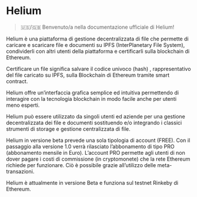 # Helium

> :us:/:uk: Benvenuto/a nella documentazione ufficiale di Helium!

Helium è una piattaforma di gestione decentralizzata di file che permette di caricare e scaricare file e documenti su IPFS (InterPlanetary File System), condividerli con altri utenti della piattaforma e certificarli sulla blockchain di Ethereum.

Certificare un file significa salvare il codice univoco (hash) , rappresentativo del file caricato su IPFS, sulla Blockchain di Ethereum tramite smart contract.

Helium offre un’interfaccia grafica semplice ed intuitiva permettendo di interagire con la tecnologia blockchain in modo facile anche per utenti meno esperti.

Helium può essere utilizzato da singoli utenti ed aziende per una gestione decentralizzata dei file e documenti sostituendo e/o integrando i classici strumenti di storage e gestione centralizzata di file.

Helium in versione beta prevede una sola tipologia di account (FREE).
Con il passaggio alla versione 1.0 verrà rilasciato l’abbonamento di tipo PRO (abbonamento mensile in Euro). L’account PRO permette agli utenti di non dover pagare i costi di commissione (in cryptomonete) che la rete Ethereum richiede per funzionare. Ciò è possibile grazie all’utilizzo delle meta-transazioni.

Helium è attualmente in versione Beta e funziona sul testnet Rinkeby di Ethereum.